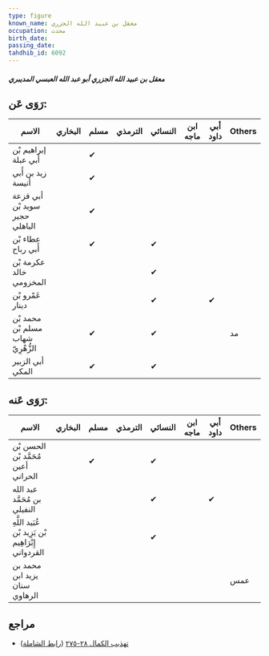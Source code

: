 ```yaml
---
type: figure
known_name: معقل بن عبيد الله الجزري
occupation: محدث
birth_date:
passing_date:
tahdhib_id: 6092
---
```

##### معقل بن عبيد الله الجزري أبو عبد الله العبسي المديبري

## رَوَى عَن:
| الاسم                              | البخاري | مسلم | الترمذي | النسائي | ابن ماجه | أبي داود | Others |
| ---------------------------------- | ------- | ---- | ------- | ------- | -------- | -------- | ------ |
| إبراهيم بْن أَبي عبلة              |         | ✔    |         |         |          |          |        |
| زيد بن أَبي أنيسة                  |         | ✔    |         |         |          |          |        |
| أبي قزعة سويد بْن حجير الباهلي     |         | ✔    |         |         |          |          |        |
| عطاء بْن أَبي رباح                 |         | ✔    |         | ✔       |          |          |        |
| عكرمة بْن خالد المخزومي            |         |      |         | ✔       |          |          |        |
| عَمْرو بْن دينار                   |         |      |         | ✔       |          | ✔        |        |
| محمد بْن مسلم بْن شهاب الزُّهْرِيّ |         | ✔    |         | ✔       |          |          | مد     |
| أبي الزبير المكي                   |         | ✔    |         | ✔       |          |          |        |
## رَوَى عَنه:
| الاسم                                               | البخاري | مسلم | الترمذي | النسائي | ابن ماجه | أبي داود | Others |
| --------------------------------------------------- | ------- | ---- | ------- | ------- | -------- | -------- | ------ |
| الحسن بْن مُحَمَّد بْن أعين الحراني                 |         | ✔    |         | ✔       |          |          |        |
| عبد الله بن مُحَمَّد النفيلي                        |         |      |         | ✔       |          | ✔        |        |
| عُبَيد اللَّهِ بْن يَزِيد بْن إِبْرَاهِيم القردواني |         |      |         | ✔       |          |          |        |
| محمد بن يزيد ابن سنان الرهاوي                       |         |      |         |         |          |          | عمس    |
## مراجع
- [تهذيب الكمال ٢٨-٢٧٥](obsidian://open?vault=Tahdhib-al-Kamal&file=Figures/٦٠٩٢-معقل%20بن%20عبيد%20الله%20الجزري%20أبو%20عبد%20الله%20العبسي%20المديبري) ([رابط الشاملة](https://shamela.ws/book/3722/15250))